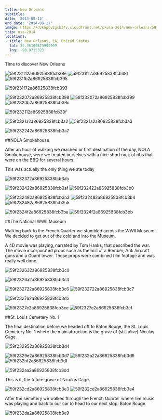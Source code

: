 ```yaml
---
title: New Orleans
subtitle: 
date: '2014-09-15'
end_date: '2014-09-17'
image: https://d3khpbv2gxh34v.cloudfront.net/p/usa-2014/new-orleans/59f231d52a86925838fcb38b.jpg
trip: usa-2014
locations:
- title: New Orleans, LA, United States
  lat: 29.95106579999999
  lng: -90.0715323
---
```


Time to discover New Orleans

![59f231f12a86925838fcb38e](https://d3khpbv2gxh34v.cloudfront.net/p/usa-2014/new-orleans/59f231f22a86925838fcb391.jpg "1.501")
![59f231f12a86925838fcb38f](https://d3khpbv2gxh34v.cloudfront.net/p/usa-2014/new-orleans/59f231f22a86925838fcb390.jpg "1.501")
![59f231fb2a86925838fcb395](https://d3khpbv2gxh34v.cloudfront.net/p/usa-2014/new-orleans/59f231fc2a86925838fcb396.jpg "1.501")

![59f231f72a86925838fcb393](https://d3khpbv2gxh34v.cloudfront.net/p/usa-2014/new-orleans/59f231f82a86925838fcb394.jpg "1.501")

![59f232072a86925838fcb398](https://d3khpbv2gxh34v.cloudfront.net/p/usa-2014/new-orleans/59f232082a86925838fcb39a.jpg "1.501")
![59f232072a86925838fcb399](https://d3khpbv2gxh34v.cloudfront.net/p/usa-2014/new-orleans/59f2320a2a86925838fcb39b.jpg "1.501")
![59f2320b2a86925838fcb39c](https://d3khpbv2gxh34v.cloudfront.net/p/usa-2014/new-orleans/59f2320c2a86925838fcb39d.jpg "1.501")

![59f232112a86925838fcb39f](https://d3khpbv2gxh34v.cloudfront.net/p/usa-2014/new-orleans/59f232112a86925838fcb3a0.jpg "1.501")

![59f2321a2a86925838fcb3a2](https://d3khpbv2gxh34v.cloudfront.net/p/usa-2014/new-orleans/59f2321b2a86925838fcb3a4.jpg "0.666")
![59f2321a2a86925838fcb3a3](https://d3khpbv2gxh34v.cloudfront.net/p/usa-2014/new-orleans/59f2321c2a86925838fcb3a5.jpg "1.501")

![59f232242a86925838fcb3a7](https://d3khpbv2gxh34v.cloudfront.net/p/usa-2014/new-orleans/59f232252a86925838fcb3a8.jpg "1.501")

##NOLA Smokehouse

After an hour of walking we reached or first destination of the day, NOLA Smokehouse, were we treated ourselves with a nice short rack of ribs that were on the BBQ for several hours.

This was actually the only thing we ate today

![59f232372a86925838fcb3ab](https://d3khpbv2gxh34v.cloudfront.net/p/usa-2014/new-orleans/59f232382a86925838fcb3ac.jpg "1.501")

![59f232422a86925838fcb3af](https://d3khpbv2gxh34v.cloudfront.net/p/usa-2014/new-orleans/59f232442a86925838fcb3b1.jpg "1.501")
![59f232422a86925838fcb3b0](https://d3khpbv2gxh34v.cloudfront.net/p/usa-2014/new-orleans/59f232452a86925838fcb3b2.jpg "1.501")

![59f232482a86925838fcb3b3](https://d3khpbv2gxh34v.cloudfront.net/p/usa-2014/new-orleans/59f2324b2a86925838fcb3b9.jpg "1.501")
![59f232482a86925838fcb3b4](https://d3khpbv2gxh34v.cloudfront.net/p/usa-2014/new-orleans/59f2324a2a86925838fcb3b6.jpg "1.501")
![59f232482a86925838fcb3b5](https://d3khpbv2gxh34v.cloudfront.net/p/usa-2014/new-orleans/59f2324a2a86925838fcb3b8.jpg "1.501")

![59f2324f2a86925838fcb3ba](https://d3khpbv2gxh34v.cloudfront.net/p/usa-2014/new-orleans/59f232502a86925838fcb3bd.jpg "1.501")
![59f2324f2a86925838fcb3bb](https://d3khpbv2gxh34v.cloudfront.net/p/usa-2014/new-orleans/59f232502a86925838fcb3bc.jpg "1.501")

##The National WWII Museum

Walking back to the French Quarter we stumbled across the WWII Museum. We decided to get out of the cold and into the Museum.

A 4D movie was playing, narrated by Tom Hanks, that described the war. The movie incorporated props such as the hull of a Bomber, Anti Aircraft guns and a Guard tower. These props were combined film footage and was really well done.

![59f232632a86925838fcb3c0](https://d3khpbv2gxh34v.cloudfront.net/p/usa-2014/new-orleans/59f232642a86925838fcb3c1.jpg "1.501")

![59f2326a2a86925838fcb3c3](https://d3khpbv2gxh34v.cloudfront.net/p/usa-2014/new-orleans/59f2326b2a86925838fcb3c4.jpg "1.501")

![59f232722a86925838fcb3c6](https://d3khpbv2gxh34v.cloudfront.net/p/usa-2014/new-orleans/59f232732a86925838fcb3c9.jpg "1.501")
![59f232722a86925838fcb3c7](https://d3khpbv2gxh34v.cloudfront.net/p/usa-2014/new-orleans/59f232732a86925838fcb3c8.jpg "1.501")

![59f232762a86925838fcb3cb](https://d3khpbv2gxh34v.cloudfront.net/p/usa-2014/new-orleans/59f232772a86925838fcb3cc.jpg "1.501")

![59f2327e2a86925838fcb3ce](https://d3khpbv2gxh34v.cloudfront.net/p/usa-2014/new-orleans/59f2327f2a86925838fcb3d1.jpg "1.501")
![59f2327e2a86925838fcb3cf](https://d3khpbv2gxh34v.cloudfront.net/p/usa-2014/new-orleans/59f2327f2a86925838fcb3d0.jpg "1.501")

##St. Louis Cemetery No. 1

The final destination before we headed off to Baton Rouge, the St. Louis Cemetery No. 1 where the main attraction is the grave of (still alive) Nicolas Cage.

![59f232952a86925838fcb3d4](https://d3khpbv2gxh34v.cloudfront.net/p/usa-2014/new-orleans/59f232962a86925838fcb3d5.jpg "1.505")

![59f2329e2a86925838fcb3d7](https://d3khpbv2gxh34v.cloudfront.net/p/usa-2014/new-orleans/59f2329f2a86925838fcb3d8.jpg "1.501")
![59f232a22a86925838fcb3d9](https://d3khpbv2gxh34v.cloudfront.net/p/usa-2014/new-orleans/59f232a32a86925838fcb3da.jpg "1.501")
![59f232bf2a86925838fcb3df](https://d3khpbv2gxh34v.cloudfront.net/p/usa-2014/new-orleans/59f232bf2a86925838fcb3e0.jpg "1.501")

![59f232aa2a86925838fcb3dd](https://d3khpbv2gxh34v.cloudfront.net/p/usa-2014/new-orleans/59f232ab2a86925838fcb3de.jpg "1.501")

This is it, the future grave of Nicolas Cage.

![59f232cd2a86925838fcb3e3](https://d3khpbv2gxh34v.cloudfront.net/p/usa-2014/new-orleans/59f232cf2a86925838fcb3e6.jpg "1.501")
![59f232cd2a86925838fcb3e4](https://d3khpbv2gxh34v.cloudfront.net/p/usa-2014/new-orleans/59f232cf2a86925838fcb3e5.jpg "1.501")

After the semetery we walked through the French Quarter where live music was playing and back to our car to head to our next stop: Baton Rouge.

![59f232da2a86925838fcb3e9](https://d3khpbv2gxh34v.cloudfront.net/p/usa-2014/new-orleans/59f232db2a86925838fcb3ea.jpg "1.501")

